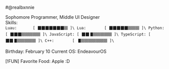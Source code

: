 #@realbxnnie

Sophomore Programmer, Middle UI Designer\
Skills:\
`
Luau:       [ 🮋🮋🮋🮋🮋🮋🮋🮐 ]\
Lua:        [ 🮋🮋🮋🮋🮋🮐🮐🮐 ]\
Python:     [ 🮋🮋🮋🮐🮐🮐🮐🮐 ]\
JavaScript: [ 🮋🮋🮉🮐🮐🮐🮐🮐 ]\
TypeScript: [ 🮋🮋🮉🮐🮐🮐🮐🮐 ]\
C++:        [ 🮉🮐🮐🮐🮐🮐🮐🮐 ]\
`

Birthday: February 10
Current OS: EndeavourOS

[!FUN] Favorite Food: Apple :D

